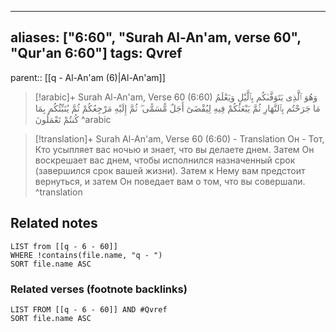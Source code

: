 
---
aliases: ["6:60", "Surah Al-An'am, verse 60", "Qur'an 6:60"]
tags: Qvref
---

parent:: [[q - Al-An'am (6)|Al-An'am]]

> [!arabic]+ Surah Al-An'am, Verse 60 (6:60)
> <span class="quran-arabic">وَهُوَ ٱلَّذِى يَتَوَفَّىٰكُم بِٱلَّيْلِ وَيَعْلَمُ مَا جَرَحْتُم بِٱلنَّهَارِ ثُمَّ يَبْعَثُكُمْ فِيهِ لِيُقْضَىٰٓ أَجَلٌ مُّسَمًّى ۖ ثُمَّ إِلَيْهِ مَرْجِعُكُمْ ثُمَّ يُنَبِّئُكُم بِمَا كُنتُمْ تَعْمَلُونَ</span>
^arabic

> [!translation]+ Surah Al-An'am, Verse 60 (6:60) - Translation
> Он - Тот, Кто усыпляет вас ночью и знает, что вы делаете днем. Затем Он воскрешает вас днем, чтобы исполнился назначенный срок (завершился срок вашей жизни). Затем к Нему вам предстоит вернуться, и затем Он поведает вам о том, что вы совершали.
^translation



## Related notes
```dataview
LIST from [[q - 6 - 60]]
WHERE !contains(file.name, "q - ")
SORT file.name ASC
```

### Related verses (footnote backlinks)
```dataview
LIST FROM [[q - 6 - 60]] AND #Qvref
SORT file.name ASC
```

